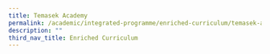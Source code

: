 ```yaml
---
title: Temasek Academy
permalink: /academic/integrated-programme/enriched-curriculum/temasek-academy/
description: ""
third_nav_title: Enriched Curriculum
---
```

